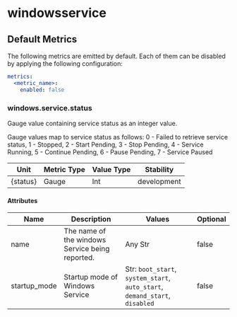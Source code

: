 [comment]: <> (Code generated by mdatagen. DO NOT EDIT.)

# windowsservice

## Default Metrics

The following metrics are emitted by default. Each of them can be disabled by applying the following configuration:

```yaml
metrics:
  <metric_name>:
    enabled: false
```

### windows.service.status

Gauge value containing service status as an integer value.

Gauge values map to service status as follows: 0 - Failed to retrieve service status, 1 - Stopped, 2 - Start Pending, 3 - Stop Pending, 4 - Service Running, 5 - Continue Pending, 6 - Pause Pending, 7 - Service Paused


| Unit | Metric Type | Value Type | Stability |
| ---- | ----------- | ---------- | --------- |
| {status} | Gauge | Int | development |

#### Attributes

| Name | Description | Values | Optional |
| ---- | ----------- | ------ | -------- |
| name | The name of the windows Service being reported. | Any Str | false |
| startup_mode | Startup mode of Windows Service | Str: ``boot_start``, ``system_start``, ``auto_start``, ``demand_start``, ``disabled`` | false |
